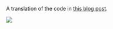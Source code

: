 A translation of the code in [this blog post](http://groupefmr.hypotheses.org/4161).

![](http://i.imgur.com/4WiDmcC.png)